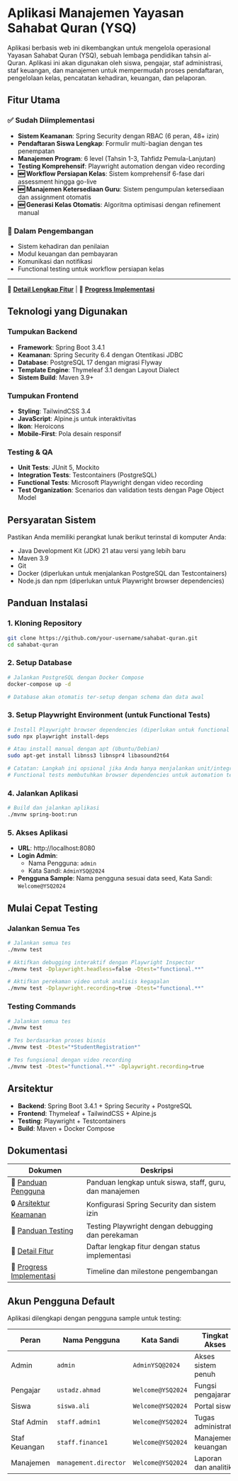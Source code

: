 # Aplikasi Manajemen Yayasan Sahabat Quran (YSQ) #

Aplikasi berbasis web ini dikembangkan untuk mengelola operasional Yayasan Sahabat Quran (YSQ), sebuah lembaga pendidikan tahsin al-Quran. Aplikasi ini akan digunakan oleh siswa, pengajar, staf administrasi, staf keuangan, dan manajemen untuk mempermudah proses pendaftaran, pengelolaan kelas, pencatatan kehadiran, keuangan, dan pelaporan.

## Fitur Utama ##

### ✅ **Sudah Diimplementasi**
- **Sistem Keamanan**: Spring Security dengan RBAC (6 peran, 48+ izin)
- **Pendaftaran Siswa Lengkap**: Formulir multi-bagian dengan tes penempatan
- **Manajemen Program**: 6 level (Tahsin 1-3, Tahfidz Pemula-Lanjutan)
- **Testing Komprehensif**: Playwright automation dengan video recording
- **🆕 Workflow Persiapan Kelas**: Sistem komprehensif 6-fase dari assessment hingga go-live
- **🆕 Manajemen Ketersediaan Guru**: Sistem pengumpulan ketersediaan dan assignment otomatis
- **🆕 Generasi Kelas Otomatis**: Algoritma optimisasi dengan refinement manual

### 🚧 **Dalam Pengembangan**
- Sistem kehadiran dan penilaian
- Modul keuangan dan pembayaran
- Komunikasi dan notifikasi
- Functional testing untuk workflow persiapan kelas

---

📖 **[Detail Lengkap Fitur](docs/FEATURES.md)** | 🚀 **[Progress Implementasi](docs/IMPLEMENTATION_PROGRESS.md)**

## Teknologi yang Digunakan ##

### Tumpukan Backend
* **Framework**: Spring Boot 3.4.1
* **Keamanan**: Spring Security 6.4 dengan Otentikasi JDBC
* **Database**: PostgreSQL 17 dengan migrasi Flyway
* **Template Engine**: Thymeleaf 3.1 dengan Layout Dialect
* **Sistem Build**: Maven 3.9+

### Tumpukan Frontend
* **Styling**: TailwindCSS 3.4
* **JavaScript**: Alpine.js untuk interaktivitas
* **Ikon**: Heroicons
* **Mobile-First**: Pola desain responsif

### Testing & QA
* **Unit Tests**: JUnit 5, Mockito
* **Integration Tests**: Testcontainers (PostgreSQL)
* **Functional Tests**: Microsoft Playwright dengan video recording
* **Test Organization**: Scenarios dan validation tests dengan Page Object Model

## Persyaratan Sistem ##

Pastikan Anda memiliki perangkat lunak berikut terinstal di komputer Anda:

* Java Development Kit (JDK) 21 atau versi yang lebih baru
* Maven 3.9
* Git
* Docker (diperlukan untuk menjalankan PostgreSQL dan Testcontainers)
* Node.js dan npm (diperlukan untuk Playwright browser dependencies)

## Panduan Instalasi ##

### 1. Kloning Repository
```bash
git clone https://github.com/your-username/sahabat-quran.git
cd sahabat-quran
```

### 2. Setup Database
```bash
# Jalankan PostgreSQL dengan Docker Compose
docker-compose up -d

# Database akan otomatis ter-setup dengan schema dan data awal
```

### 3. Setup Playwright Environment (untuk Functional Tests)
```bash
# Install Playwright browser dependencies (diperlukan untuk functional tests)
sudo npx playwright install-deps

# Atau install manual dengan apt (Ubuntu/Debian)
sudo apt-get install libnss3 libnspr4 libasound2t64

# Catatan: Langkah ini opsional jika Anda hanya menjalankan unit/integration tests
# Functional tests membutuhkan browser dependencies untuk automation testing
```

### 4. Jalankan Aplikasi
```bash
# Build dan jalankan aplikasi
./mvnw spring-boot:run
```

### 5. Akses Aplikasi
- **URL**: http://localhost:8080
- **Login Admin**: 
  - Nama Pengguna: `admin`
  - Kata Sandi: `AdminYSQ@2024`
- **Pengguna Sample**: Nama pengguna sesuai data seed, Kata Sandi: `Welcome@YSQ2024`

## Mulai Cepat Testing ##

### Jalankan Semua Tes
```bash
# Jalankan semua tes
./mvnw test

# Aktifkan debugging interaktif dengan Playwright Inspector
./mvnw test -Dplaywright.headless=false -Dtest="functional.**"

# Aktifkan perekaman video untuk analisis kegagalan  
./mvnw test -Dplaywright.recording=true -Dtest="functional.**"
```

### Testing Commands
```bash
# Jalankan semua tes
./mvnw test

# Tes berdasarkan proses bisnis
./mvnw test -Dtest="*StudentRegistration*"

# Tes fungsional dengan video recording
./mvnw test -Dtest="functional.**" -Dplaywright.recording=true
```

## Arsitektur ##

- **Backend**: Spring Boot 3.4.1 + Spring Security + PostgreSQL
- **Frontend**: Thymeleaf + TailwindCSS + Alpine.js  
- **Testing**: Playwright + Testcontainers
- **Build**: Maven + Docker Compose

## Dokumentasi ##

| Dokumen | Deskripsi |
|---------|-----------|
| 📖 [Panduan Pengguna](docs/PANDUAN_PENGGUNA.md) | Panduan lengkap untuk siswa, staff, guru, dan manajemen |
| 🔒 [Arsitektur Keamanan](docs/SECURITY.md) | Konfigurasi Spring Security dan sistem izin |
| 🧪 [Panduan Testing](docs/TESTING.md) | Testing Playwright dengan debugging dan perekaman |
| 📖 [Detail Fitur](docs/FEATURES.md) | Daftar lengkap fitur dengan status implementasi |
| 🚀 [Progress Implementasi](docs/IMPLEMENTATION_PROGRESS.md) | Timeline dan milestone pengembangan |

## Akun Pengguna Default ##

Aplikasi dilengkapi dengan pengguna sample untuk testing:

| Peran | Nama Pengguna | Kata Sandi | Tingkat Akses |
|-------|---------------|------------|---------------|
| Admin | `admin` | `AdminYSQ@2024` | Akses sistem penuh |
| Pengajar | `ustadz.ahmad` | `Welcome@YSQ2024` | Fungsi pengajaran |
| Siswa | `siswa.ali` | `Welcome@YSQ2024` | Portal siswa |
| Staf Admin | `staff.admin1` | `Welcome@YSQ2024` | Tugas administratif |
| Staf Keuangan | `staff.finance1` | `Welcome@YSQ2024` | Manajemen keuangan |
| Manajemen | `management.director` | `Welcome@YSQ2024` | Laporan dan analitik |
